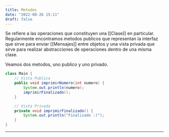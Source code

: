 ```yaml
---
title: Metodos
date: "2022-08-26 15:11"
draft: false
---
```

Se refiere a las operaciones que constituyen una [[Clase]] en particular. Regularmente encontramos metodos publicos que representan la interfaz que sirve para enviar [[Mensajes]] entre objetos y una vista privada que sirve para realizar abstracciones de operaciones dentro de una misma clase.

Veamos dos metodos, uno publico y uno privado.
```Java
class Main {
	// Vista Publica
	public void imprimirNumero(int numero) {
		System.out.println(numero);
		imprimirFinalizado();
	}

	// Vista Privada
	private void imprimirFinalizado() {
		System.out.println("Finalizado :)");
	}
}
```

___